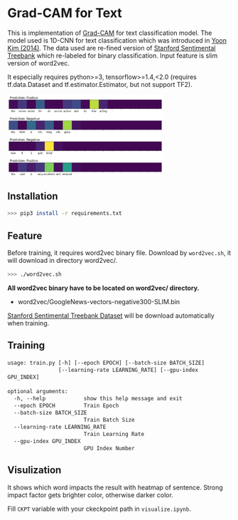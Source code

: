 # Grad-CAM for Text

This is implementation of [Grad-CAM][grad-cam] for text classification model. The model used is 1D-CNN for text classification which was introduced in [Yoon Kim (2014)][yoon-kim]. The data used are re-fined version of [Stanford Sentimental Treebank][sst] which re-labeled for binary classification. Input feature is slim version of word2vec.

It especially requires python>=3, tensorflow>=1.4,<2.0 (requires tf.data.Dataset and tf.estimator.Estimator, but not support TF2).

<img src="visualize_sample.png" width="70%" height="70%" />

## Installation
```sh
>>> pip3 install -r requirements.txt
```

## Feature
Before training, it requires word2vec binary file. Download by `word2vec.sh`, it will download in directory word2vec/.
```sh
>>> ./word2vec.sh
```
**All word2vec binary have to be located on word2vec/ directory.**
- word2vec/GoogleNews-vectors-negative300-SLIM.bin

[Stanford Sentimental Treebank Dataset][sst] will be download automatically when training.

## Training
```
usage: train.py [-h] [--epoch EPOCH] [--batch-size BATCH_SIZE]
                [--learning-rate LEARNING_RATE] [--gpu-index GPU_INDEX]

optional arguments:
  -h, --help            show this help message and exit
  --epoch EPOCH         Train Epoch
  --batch-size BATCH_SIZE
                        Train Batch Size
  --learning-rate LEARNING_RATE
                        Train Learning Rate
  --gpu-index GPU_INDEX
                        GPU Index Number
```

## Visulization
It shows which word impacts the result with heatmap of sentence. Strong impact factor gets brighter color, otherwise darker color.

Fill `CKPT` variable with your ckeckpoint path in `visualize.ipynb`.


[grad-cam]: https://arxiv.org/pdf/1610.02391.pdf
[yoon-kim]: http://www.aclweb.org/anthology/D14-1181
[sst]: https://github.com/HaebinShin/stanford-sentiment-dataset
[visualize_sample]: ./visualize_sample.png
